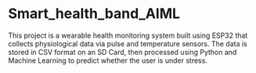 # Smart_health_band_AIML
This project is a wearable health monitoring system built using ESP32 that collects physiological data via pulse and temperature sensors. The data is stored in CSV format on an SD Card, then processed using Python and Machine Learning to predict whether the user is under stress.
